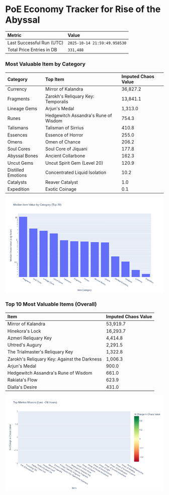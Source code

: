 # PoE Economy Tracker for Rise of the Abyssal

<!-- START_MAINTENANCE -->
| Metric | Value |
|:---|:---|
| Last Successful Run (UTC) | `2025-10-14 21:59:49.958530` |
| Total Price Entries in DB | `331,488` |

<!-- END_MAINTENANCE -->

<!-- START_DATAFRAME_DEBUG -->
<!-- END_DATAFRAME_DEBUG -->

<!-- START_CATEGORY_ANALYSIS -->
### Most Valuable Item by Category
| Category | Top Item | Imputed Chaos Value |
| :--- | :--- | :--- |
| Currency | Mirror of Kalandra | 36,827.2 |
| Fragments | Zarokh's Reliquary Key: Temporalis | 13,841.1 |
| Lineage Gems | Arjun's Medal | 1,313.0 |
| Runes | Hedgewitch Assandra's Rune of Wisdom | 754.3 |
| Talismans | Talisman of Sirrius | 410.8 |
| Essences | Essence of Horror | 255.0 |
| Omens | Omen of Chance | 206.2 |
| Soul Cores | Soul Core of Jiquani | 177.8 |
| Abyssal Bones | Ancient Collarbone | 162.3 |
| Uncut Gems | Uncut Spirit Gem (Level 20) | 120.9 |
| Distilled Emotions | Concentrated Liquid Isolation | 10.2 |
| Catalysts | Reaver Catalyst | 1.0 |
| Expedition | Exotic Coinage | 0.1 |


![Category Analysis Chart](charts/category_analysis.png)
<!-- END_ANALYSIS -->

<!-- START_ANALYSIS -->
### Top 10 Most Valuable Items (Overall)
| Item | Imputed Chaos Value |
| :--- | :--- |
| Mirror of Kalandra | 53,919.7 |
| Hinekora's Lock | 16,293.7 |
| Azmeri Reliquary Key | 4,414.8 |
| Uhtred's Augury | 2,291.5 |
| The Trialmaster's Reliquary Key | 1,322.8 |
| Zarokh's Reliquary Key: Against the Darkness | 1,006.3 |
| Arjun's Medal | 900.0 |
| Hedgewitch Assandra's Rune of Wisdom | 661.0 |
| Rakiata's Flow | 623.9 |
| Dialla's Desire | 431.0 |


![Market Movers Chart](charts/market_movers.png)
<!-- END_ANALYSIS -->
